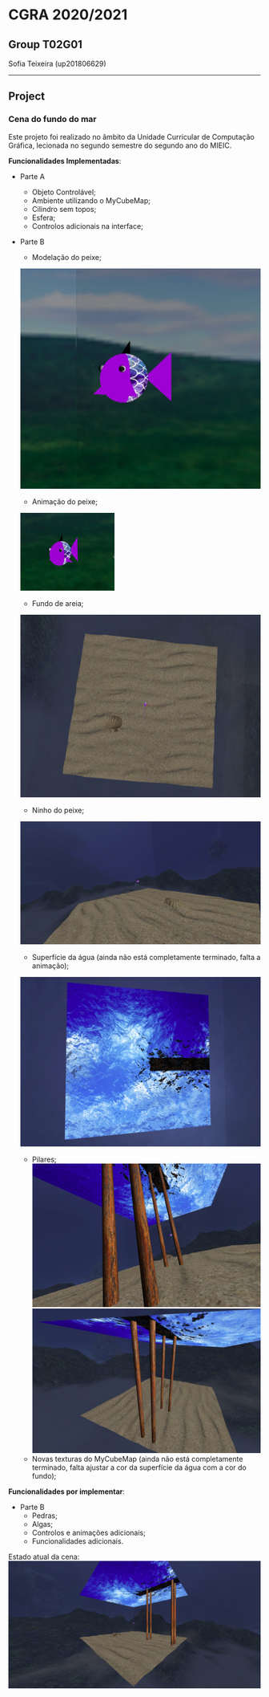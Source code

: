 # CGRA 2020/2021

## Group T02G01
Sofia Teixeira (up201806629)

---------

## **Project**
### Cena do fundo do mar
Este projeto foi realizado no âmbito da Unidade Curricular de Computação Gráfica, lecionada no segundo semestre do segundo ano do MIEIC.

**Funcionalidades Implementadas**:
* Parte A
    * Objeto Controlável;
    * Ambiente utilizando o MyCubeMap;
    * Cilindro sem topos;
    * Esfera;
    * Controlos adicionais na interface;
* Parte B
    * Modelação do peixe;

    ![modelacao_peixe](./screenshots/proj-t02g01-1.png)
    
    * Animação do peixe;

    ![modelacao_peixe](./screenshots/proj-t02g01-gif.gif)

    * Fundo de areia;

    ![areia](./screenshots/proj-t02g01-2.1.png)

    * Ninho do peixe;

    ![ninho](./screenshots/proj-t02g01-2.2.png)

    * Superfície da água (ainda não está completamente terminado, falta a animação);

    ![agua](./screenshots/proj-t02g01-3.png)

    * Pilares;
    ![pilar1](./screenshots/proj-t02g01-5.1.png)
    ![pilar2](./screenshots/proj-t02g01-5.2.png)
    * Novas texturas do MyCubeMap (ainda não está completamente terminado, falta ajustar a cor da superfície da água com a cor do fundo);

**Funcionalidades por implementar**:
* Parte B
    * Pedras;
    * Algas;
    * Controlos e animações adicionais;
    * Funcionalidades adicionais.


Estado atual da cena:
![estado_cena](./screenshots/proj-t02g01-extra.png)


<!---Atualizar créditos para os autores das fotos--->
